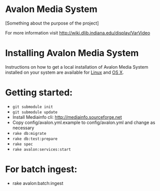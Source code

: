 # Avalon Media System
[Something about the purpose of the project]

For more information visit http://wiki.dlib.indiana.edu/display/VarVideo

# Installing Avalon Media System
Instructions on how to get a local installation of Avalon Media System installed on your system are available for [Linux](https://wiki.dlib.indiana.edu/display/VarVideo/Getting+Started+-+Linux) and [OS X](https://wiki.dlib.indiana.edu/display/VarVideo/Getting+Started+-+Mac).
# Getting started:

* ```git submodule init```
* ```git submodule update```
* Install Mediainfo cli: http://mediainfo.sourceforge.net
* Copy config/avalon.yml.example to config/avalon.yml and change as necessary
* ```rake db:migrate```
* ```rake db:test:prepare```
* ```rake spec```
* ```rake avalon:services:start```

# For batch ingest:
* rake avalon:batch:ingest